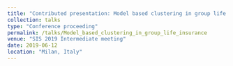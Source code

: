 ```yaml
---
title: "Contributed presentation: Model based clustering in group life insurance via Bayesian nonparametric mixtures"
collection: talks
type: "Conference proceeding"
permalink: /talks/Model_based_clustering_in_group_life_insurance 
venue: "SIS 2019 Intermediate meeting"
date: 2019-06-12
location: "Milan, Italy"
---
```

